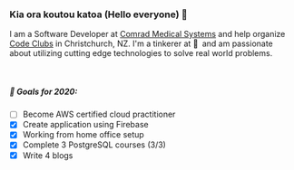 ### Kia ora koutou katoa (Hello everyone) 👋

I am a Software Developer at [Comrad Medical Systems](https://comrad.co.nz/) and help organize [Code Clubs](https://codeclub.nz/) in Christchurch, NZ. I'm a tinkerer at :yellow_heart:&ensp;and am passionate about utilizing cutting edge technologies to solve real world problems.

<br />

##### 🎯 Goals for 2020:
- [ ] Become AWS certified cloud practitioner
- [x] Create application using Firebase
- [x] Working from home office setup
- [x] Complete 3 PostgreSQL courses (3/3)
- [x] Write 4 blogs

